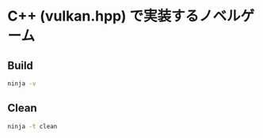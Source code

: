 # C++ (vulkan.hpp) で実装するノベルゲーム

## Build

```bash
ninja -v
```

## Clean

```bash
ninja -t clean
```

